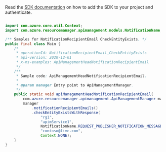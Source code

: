 Read the [SDK documentation](https://github.com/Azure/azure-sdk-for-java/blob/azure-resourcemanager-apimanagement_1.0.0-beta.2/sdk/apimanagement/azure-resourcemanager-apimanagement/README.md) on how to add the SDK to your project and authenticate.

```java

import com.azure.core.util.Context;
import com.azure.resourcemanager.apimanagement.models.NotificationName;

/** Samples for NotificationRecipientEmail CheckEntityExists. */
public final class Main {
    /*
     * operationId: NotificationRecipientEmail_CheckEntityExists
     * api-version: 2020-12-01
     * x-ms-examples: ApiManagementHeadNotificationRecipientEmail
     */
    /**
     * Sample code: ApiManagementHeadNotificationRecipientEmail.
     *
     * @param manager Entry point to ApiManagementManager.
     */
    public static void apiManagementHeadNotificationRecipientEmail(
        com.azure.resourcemanager.apimanagement.ApiManagementManager manager) {
        manager
            .notificationRecipientEmails()
            .checkEntityExistsWithResponse(
                "rg1",
                "apimService1",
                NotificationName.REQUEST_PUBLISHER_NOTIFICATION_MESSAGE,
                "contoso@live.com",
                Context.NONE);
    }
}
```
